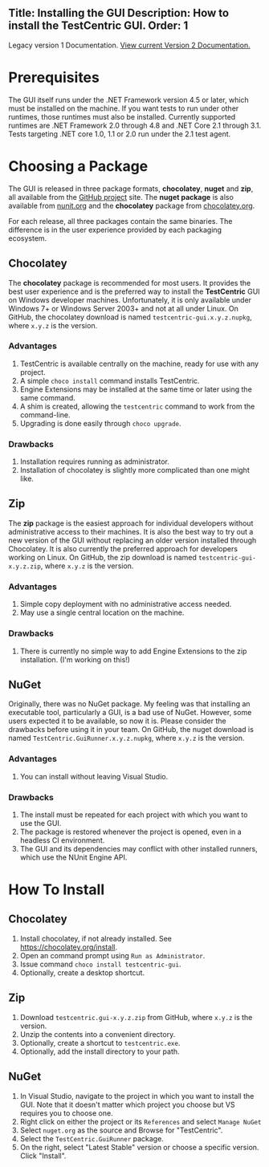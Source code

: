 Title: Installing the GUI
Description: How to install the TestCentric GUI.
Order: 1
---
<div class="notice">
    Legacy version 1 Documentation. <a href="/testcentric-gui">View current Version 2 Documentation.</a>
</div>

# Prerequisites

The GUI itself runs under the .NET Framework version 4.5 or later, which must be installed on the machine. If you want tests to run under other runtimes, those runtimes must also be installed. Currently supported runtimes are .NET Framework 2.0 through 4.8 and .NET Core 2.1 through 3.1. Tests targeting .NET core 1.0, 1.1 or 2.0 run under the 2.1 test agent.

# Choosing a Package

The GUI is released in three package formats, **chocolatey**, **nuget** and **zip**, all available from the [GitHub project](https://github.com/TestCentric/testcentric-gui/releases) site. The **nuget package** is also available from [nunit.org](https://nunit.org) and the **chocolatey** package from [chocolatey.org](https://chocolatey.org).

For each release, all three packages contain the same binaries. The difference is in the user experience provided by each packaging ecosystem.

## Chocolatey

The **chocolatey** package is recommended for most users. It provides the best user experience and is the preferred way to install the **TestCentric** GUI on Windows developer machines. Unfortunately, it is only available under Windows 7+ or Windows Server 2003+ and not at all under Linux. On GitHub, the chocolatey download is named `testcentric-gui.x.y.z.nupkg`, where `x.y.z` is the version.

### Advantages

1. TestCentric is available centrally on the machine, ready for use with any project.
2. A simple `choco install` command installs TestCentric.
3. Engine Extensions may be installed at the same time or later using the same command.
4. A shim is created, allowing the `testcentric` command to work from the command-line.
5. Upgrading is done easily through `choco upgrade`.

### Drawbacks

1. Installation requires running as administrator.
2. Installation of chocolatey is slightly more complicated than one might like.

## Zip

The **zip** package is the easiest approach for individual developers without administrative access to their machines. It is also the best way to try out a new version of the GUI without replacing an older version installed through Chocolatey. It is also currently the preferred approach for developers working on Linux. On GitHub, the zip download is named `testcentric-gui-x.y.z.zip`, where `x.y.z` is the version.

### Advantages

1. Simple copy deployment with no administrative access needed.
2. May use a single central location on the machine.

### Drawbacks

1. There is currently no simple way to add Engine Extensions to the zip installation. (I'm working on this!)

## NuGet

Originally, there was no NuGet package. My feeling was that installing an executable tool, particularly a GUI, is a bad use of NuGet. However, some users expected it to be available, so now it is. Please consider the drawbacks before using it in your team. On GitHub, the nuget download is named `TestCentric.GuiRunner.x.y.z.nupkg`, where `x.y.z` is the version.

### Advantages

1. You can install without leaving Visual Studio.

### Drawbacks

1. The install must be repeated for each project with which you want to use the GUI.
2. The package is restored whenever the project is opened, even in a headless CI environment.
3. The GUI and its dependencies may conflict with other installed runners, which use the NUnit Engine API.

# How To Install

## Chocolatey

1. Install chocolatey, if not already installed. See https://chocolatey.org/install.
2. Open an command prompt using `Run as Administrator`.
3. Issue command `choco install testcentric-gui`.
4. Optionally, create a desktop shortcut.

## Zip

1. Download `testcentric.gui-x.y.z.zip` from GitHub, where `x.y.z` is the version.
2. Unzip the contents into a convenient directory.
3. Optionally, create a shortcut to `testcentric.exe`.
4. Optionally, add the install directory to your path.

## NuGet

1. In Visual Studio, navigate to the project in which you want to install the GUI. Note that it doesn't matter which project you choose but VS requires you to choose one.
2. Right click on either the project or its `References` and select `Manage NuGet`
3. Select `nuget.org` as the source and Browse for "TestCentric".
4. Select the `TestCentric.GuiRunner` package.
5. On the right, select "Latest Stable" version or choose a specific version. Click "Install".

